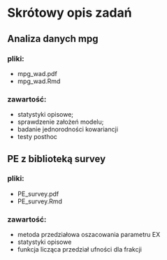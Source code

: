 # Skrótowy opis zadań

## Analiza danych mpg
### pliki:
- mpg_wad.pdf
- mpg_wad.Rmd
### zawartość:
- statystyki opisowe; 
- sprawdzenie założeń modelu;
- badanie jednorodności kowariancji
- testy posthoc


## PE z biblioteką survey
### pliki:
- PE_survey.pdf
- PE_survey.Rmd
### zawartość:
- metoda przedziałowa oszacowania parametru EX
- statystyki opisowe
- funkcja licząca przedział ufności dla frakcji
